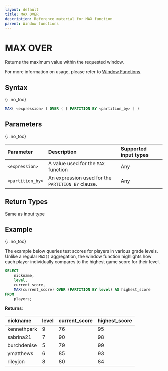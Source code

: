 ```yaml
---
layout: default
title: MAX OVER
description: Reference material for MAX function
parent: Window functions
---
```


# MAX OVER

Returns the maximum value within the requested window.

For more information on usage, please refer to [Window Functions](./index.md).

## Syntax
{: .no_toc}

```sql
MAX( <expression> ) OVER ( [ PARTITION BY <partition_by> ] )
```

## Parameters 
{: .no_toc}

| Parameter | Description                                      | Supported input types | 
| :--------- | :------------------------------------------------ | :------------| 
| `<expression>`   | A value used for the `MAX` function       | Any |
| `<partition_by>`   | An expression used for the `PARTITION BY` clause. | Any |


## Return Types
Same as input type

## Example
{: .no_toc}

The example below queries test scores for players in various grade levels. Unlike a regular `MAX()` aggregation, the window function highlights how each player individually compares to the highest game score for their level.

```sql
SELECT
	nickname,
	level,
	current_score,
	MAX(current_score) OVER (PARTITION BY level) AS highest_score
FROM
	players;
```

**Returns**:

 | nickname | level | current_score |    highest_score    |
 |:------------|:-------------|:------------|:-------------------------|
 | kennethpark      |           9 |         76 | 95      |
 | sabrina21   |           7 |         90 | 98      |
 | burchdenise       |           5 |         79 | 99      |
 | ymatthews      |           6 |         85 | 93       |
| rileyjon      |           8 |         80 | 84     |

